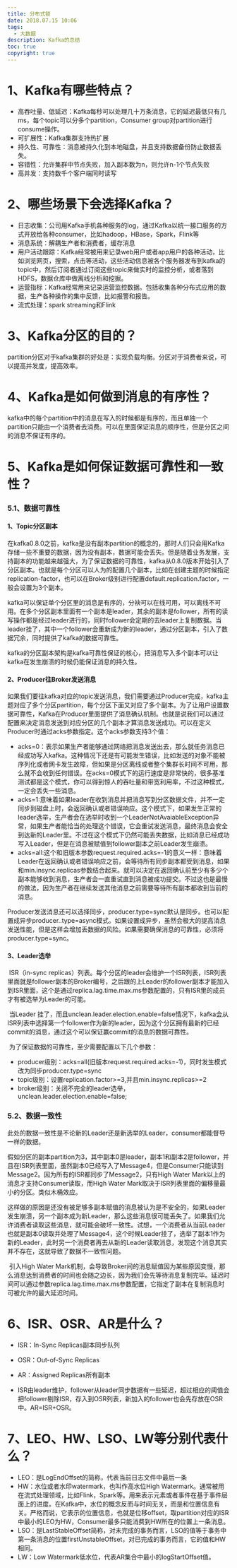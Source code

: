 ```yaml
---
title: 分布式锁
date: 2018.07.15 10:06
tags:
  - 大数据
description: Kafka的总结
toc: true
copyright: true
---
```


# 1、Kafka有哪些特点？

- 高吞吐量、低延迟：Kafka每秒可以处理几十万条消息，它的延迟最低只有几ms，每个topic可以分多个partition，Consumer group对partition进行consume操作。
- 可扩展性：Kafka集群支持热扩展
- 持久性、可靠性：消息被持久化到本地磁盘，并且支持数据备份防止数据丢失。
- 容错性：允许集群中节点失败，加入副本数为n，则允许n-1个节点失败
- 高并发：支持数千个客户端同时读写

# 2、哪些场景下会选择Kafka？

- 日志收集：公司用Kafka手机各种服务的log，通过Kafka以统一接口服务的方式开放给各种consumer，比如hadoop，HBase，Spark，Flink等
- 消息系统：解耦生产者和消费者，缓存消息
- 用户活动跟踪：Kafka经常被用来记录web用户或者app用户的各种活动，比如浏览网页，搜索，点击等活动，这些活动信息被各个服务器发布到kafka的topic中，然后订阅者通过订阅这些topic来做实时的监控分析，或者落到HDFS，数据仓库中做离线分析和挖掘。
- 运营指标：Kafka经常用来记录运营监控数据。包括收集各种分布式应用的数据，生产各种操作的集中反馈，比如报警和报告。
- 流式处理：spark streaming和Flink

# 3、Kafka分区的目的？

partition分区对于kafka集群的好处是：实现负载均衡。分区对于消费者来说，可以提高并发度，提高效率。

# 4、Kafka是如何做到消息的有序性？

kafka中的每个partition中的消息在写入的时候都是有序的，而且单独一个partition只能由一个消费者去消费。可以在里面保证消息的顺序性，但是分区之间的消息不保证有序的。

# 5、Kafka是如何保证数据可靠性和一致性？

### 5.1、数据可靠性

#### 1、Topic分区副本

​		在kafka0.8.0之前，kafka是没有副本partition的概念的，那时人们只会用Kafka存储一些不重要的数据，因为没有副本，数据可能会丢失。但是随着业务发展，支持副本的功能越来越强大，为了保证数据的可靠性，kafka从0.8.0版本开始引入了分区副本。也就是每个分区可以人为的配置几个副本，比如在创建主题的时候指定replication-factor，也可以在Broker级别进行配置default.replication.factor，一般会设置为3个副本。

​		kafka可以保证单个分区里的消息是有序的，分袂可以在线可用，可以离线不可用。在多个分区副本里面有一个副本是leader，其余的副本是follower，所有的读写操作都是经过leader进行的，同时follower会定期的去leader上复制数据。当leader挂了，其中一个follower会重新成为新的leader，通过分区副本，引入了数据冗余，同时提供了kafka的数据可靠性。

​		kafka的分区副本架构是kafka可靠性保证的核心，把消息写入多个副本可以让kafka在发生崩溃的时候仍能保证消息的持久性。

#### 2、Producer往Broker发送消息

​		如果我们要往kafka对应的topic发送消息，我们需要通过Producer完成，kafka主题对应了多个分区partition，每个分区下面又对应了多个副本。为了让用户设置数据可靠性，Kafka在Producer里面提供了消息确认机制。也就是说我们可以通过配置来决定消息发送到对应分区的几个副本才算消息发送成功。可以在定义Producer时通过acks参数指定。这个acks参数支持3个值：

- acks=0：表示如果生产者能够通过网络把消息发送出去，那么就任务消息已经成功写入kafka。这种情况下还是有可能发生错误，比如发送的对象不能被序列化或者网卡发生故障，但如果是分区离线或者整个集群长时间不可用，那么就不会收到任何错误。在acks=0模式下的运行速度是非常快的，很多基准测试都是这个模式，你可以得到惊人的吞吐量和带宽利用率，不过这种模式，一定会丢失一些消息。
- acks=1:意味着如果leader在收到消息并把消息写到分区数据文件，并不一定同步到磁盘上时，会返回确认或者错误响应。这个模式下，如果发生正常的leader选举，生产者会在选举时收到一个LeaderNotAvaiableException异常，如果生产者能恰当的处理这个错误，它会重试发送消息，最终消息会安全到达新的Leader里。不过在这个模式下仍然可能丢失数据，比如消息已经成功写入Leader，但是在消息被赋值到follower副本之前Leader发生崩溃。
- acks=all:这个和旧版本参数request.required.acks=-1的意义一样：意味着Leader在返回确认或者错误响应之前，会等待所有同步副本都受到消息，如果和min.insync.replicas参数结合起来。就可以决定在返回确认前至少有多少个副本能够收到消息，生产者会一直重试直到消息被成功提交。不过这也是最慢的做法，因为生产者在继续发送其他消息之前需要等待所有副本都收到当前的消息。

Producer发送消息还可以选择同步，producer.type=sync默认是同步。也可以配置成异步producer..type=async模式。如果设置成异步，虽然会极大的提高消息发送性能，但是这样会增加丢数据的风险。如果需要确保消息的可靠性，必须将producer.type=sync。

#### 3、Leader选举

​		ISR（in-sync replicas）列表。每个分区的leader会维护一个ISR列表，ISR列表里面就是follower副本的Broker编号，之后跟的上Leader的follower副本才能加入到ISR里面，这个是通过replica.lag.time.max.ms参数配置的，只有ISR里的成员才有被选举为Leader的可能。

​		当Leader 挂了，而且unclean.leader.election.enable=false情况下，kafka会从ISR列表中选择第一个follower作为新的leader，因为这个分区拥有最新的已经commit的消息，通过这个可以保证赢commit的消息的数据可靠性。

​		为了保证数据的可靠性，至少需要配置以下几个参数：

- producer级别：acks=all(旧版本request.required.acks=-1)，同时发生模式改为同步producer.type=sync
- topic级别：设置replication.factor>=3,并且min.insync.replicas>=2
- broker级别：关闭不完全的leader选举，unclean.leader.election.enable=false;

### 5.2、数据一致性

​	此处的数据一致性是不论新的Leader还是新选举的Leader，consumer都能督导一样的数据。

​		假如分区的副本partition为3，其中副本0是leader，副本1和副本2是follower，并且在ISR列表里面，虽然副本0已经写入了Message4，但是Consumer只能读到Message2。因为所有的ISR都同步了Message2，只有High Water Mark以上的消息才支持Consumer读取，而High Water Mark取决于ISR列表里面的偏移量最小的分区。类似木桶效应。

​		这样做的原因是还没有被足够多副本赋值的消息被认为是不安全的，如果Leader发生崩溃，另一个副本成为新Leader，那么这些消息很可能丢失了。如果我们允许消费者读取这些消息，就可能会破坏一致性。试想，一个消费者从当前Leader也就是副本0读取并处理了Message4，这个时候Leader挂了，选举了副本1作为新的Leader，此时另一个消费者再去从新的Leader读取消息，发现这个消息其实并不存在，这就导致了数据不一致性问题。

​		引入High Water Mark机制，会导致Broker间的消息赋值因为某些原因变慢，那么消息达到消费者的时间也会随之边长，因为我们会先等待消息复制完毕。延迟时间可以通过参数replica.lag.time.max.ms参数配置，它指定了副本在复制消息时可被允许的最大延迟时间。

# 6、ISR、OSR、AR是什么？

- ISR：In-Sync Replicas副本同步队列

- OSR：Out-of-Sync Replicas

- AR：Assigned Replicas所有副本

- ISR由leader维护，follower从leader同步数据有一些延迟，超过相应的阈值会把follower剔除ISR，存入到OSR列表，新加入的follower也会先存放在OSR中。AR=ISR+OSR。

# 7、LEO、HW、LSO、LW等分别代表什么？

- LEO：是LogEndOffset的简称，代表当前日志文件中最后一条
- HW：水位或者水印watermark，也叫作高水位High Watermark。通常被用在流式处理领域，比如Flink，Spark等。用来表示元素或者事件在基于事件层面上的进度。在Kafka中，水位的概念反而与时间无关，而是和位置信息有关。严格而说，它表示的位置信息，也就是位移offset，取partition对应的ISR中最小的LEO为HW，Consumer最多只能消费到HW所在的位置上一条消息。
- LSO：是LastStableOffset简称，对未完成的事务而言，LSO的值等于事务中第一条消息的位置firstUnstableOffset，对已完成的事务而言，它的值和HW相同。
- LW：Low Watermark低水位，代表AR集合中最小的logStartOffset值。
